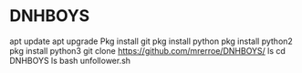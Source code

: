 # DNHBOYS

apt update
apt upgrade
Pkg install git
pkg install python
pkg install python2
pkg install python3
git clone https://github.com/mrerroe/DNHBOYS/
ls
cd DNHBOYS
ls
bash unfollower.sh
